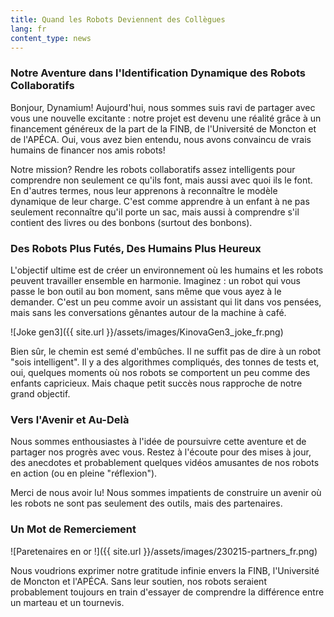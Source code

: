 ```yaml
---
title: Quand les Robots Deviennent des Collègues
lang: fr
content_type: news
---
```


### Notre Aventure dans l'Identification Dynamique des Robots Collaboratifs
 
Bonjour, Dynamium! Aujourd'hui, nous sommes suis ravi de partager avec vous une nouvelle excitante : notre projet est devenu une réalité grâce à un financement généreux de la part de la FINB, de l'Université de Moncton et de l'APÉCA. Oui, vous avez bien entendu, nous avons convaincu de vrais humains de financer nos amis robots!
 
Notre mission? Rendre les robots collaboratifs assez intelligents pour comprendre non seulement ce qu'ils font, mais aussi avec quoi ils le font. En d'autres termes, nous leur apprenons à reconnaître le modèle dynamique de leur charge. C'est comme apprendre à un enfant à ne pas seulement reconnaître qu'il porte un sac, mais aussi à comprendre s'il contient des livres ou des bonbons (surtout des bonbons).

### Des Robots Plus Futés, Des Humains Plus Heureux
L'objectif ultime est de créer un environnement où les humains et les robots peuvent travailler ensemble en harmonie. Imaginez : un robot qui vous passe le bon outil au bon moment, sans même que vous ayez à le demander. C'est un peu comme avoir un assistant qui lit dans vos pensées, mais sans les conversations gênantes autour de la machine à café.

![Joke gen3]({{ site.url }}/assets/images/KinovaGen3_joke_fr.png) 

Bien sûr, le chemin est semé d'embûches. Il ne suffit pas de dire à un robot "sois intelligent". Il y a des algorithmes compliqués, des tonnes de tests et, oui, quelques moments où nos robots se comportent un peu comme des enfants capricieux. Mais chaque petit succès nous rapproche de notre grand objectif.

### Vers l'Avenir et Au-Delà
Nous sommes enthousiastes à l'idée de poursuivre cette aventure et de partager nos progrès avec vous. Restez à l'écoute pour des mises à jour, des anecdotes et probablement quelques vidéos amusantes de nos robots en action (ou en pleine "réflexion").
 
Merci de nous avoir lu! Nous sommes impatients de construire un avenir où les robots ne sont pas seulement des outils, mais des partenaires.

### Un Mot de Remerciement
 
![Paretenaires en or !]({{ site.url }}/assets/images/230215-partners_fr.png) 
 
Nous voudrions exprimer notre gratitude infinie envers la FINB, l'Université de Moncton et l'APÉCA. Sans leur soutien, nos robots seraient probablement toujours en train d'essayer de comprendre la différence entre un marteau et un tournevis.
